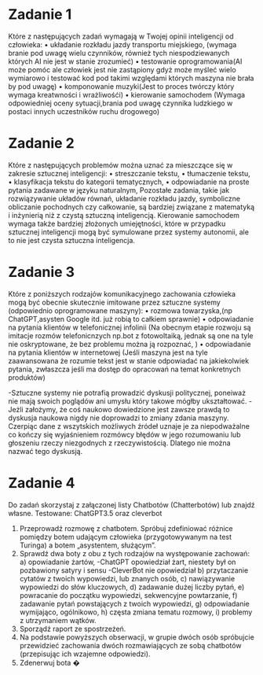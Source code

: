 # Zadanie 1
Które z następujących zadań wymagają w Twojej opinii inteligencji od człowieka:
• układanie rozkładu jazdy transportu miejskiego, (wymaga branie pod uwagę wielu czynników, również tych niespodziewanych których AI nie jest w stanie zrozumieć)
• testowanie oprogramowania(AI może pomóc ale człowiek jest nie zastąpiony gdyż może myśleć wielo wymiarowo i testować kod pod takimi względami których maszyna nie brała by pod uwagę)
• komponowanie muzyki(Jest to proces twórczy który wymaga kreatwności i wrażliwośći)
• kierowanie samochodem (Wymaga odpowiedniej oceny sytuacji,brania pod uwagę czynnika ludzkiego w postaci innych uczestników ruchu drogowego)
# Zadanie 2
Które z następujących problemów można uznać za mieszczące się w zakresie sztucznej
inteligencji:
• streszczanie tekstu,
• tłumaczenie tekstu,
• klasyfikacja tekstu do kategorii tematycznych,
• odpowiadanie na proste pytania zadawane w języku naturalnym,
Pozostałe zadania, takie jak rozwiązywanie układów równań, układanie rozkładu jazdy, symboliczne obliczanie pochodnych czy całkowanie, są bardziej związane z matematyką i inżynierią niż z czystą sztuczną inteligencją. Kierowanie samochodem wymaga także bardziej złożonych umiejętności, które w przypadku sztucznej inteligencji mogą być symulowane przez systemy autonomii, ale to nie jest czysta sztuczna inteligencja.
# Zadanie 3
Które z poniższych rodzajów komunikacyjnego zachowania człowieka mogą być
obecnie skutecznie imitowane przez sztuczne systemy (odpowiednio oprogramowane
maszyny):
• rozmowa towarzyska,(np ChatGPT,asysten Google itd. już robią to całkiem sprawnie)
• odpowiadanie na pytania klientów w telefonicznej infolinii (Na obecnym etapie rozwoju są imitacje rozmów telefonicnzych np.bot z fotowoltaiką, jednak są one na tyle nie oskryptowane, że bez problemu można ją rozpoznać, )
• odpowiadanie na pytania klientów w internetowej  (Jeśli maszyna jest na tyle zaawansowana że rozumie tekst jest w stanie odpowiadać na jakiekolwiek pytania, zwłaszcza jeśli ma dostęp do opracowań na temat konkretnych produktów)

-Sztuczne systemy nie potrafią prowadzić dyskusji politycznej, poneiważ nie mają swoich poglądów ani umysłu który takowe mógłby ukształtować.
-Jeżli założymy, że coś naukowo dowiedzione jest zawsze prawdą to dyskusja naukowa nigdy nie doprowadzi to zmiany zdania maszyny. Czerpiąc dane z wszytskich możliwych źródeł uznaje je za niepodważalne co kończy się wyjaśnieniem rozmówcy błędów w jego rozumowaniu lub głoszeniu rzeczy niezgodnych z rzeczywistością. Dlatego nie można nazwać tego dyskusją. 

# Zadanie 4
Do zadań skorzystaj z załączonej listy Chatbotów (Chatterbotów) lub znajdź własne.
Testowane: ChatGPT3.5 oraz cleverbot
1. Przeprowadź rozmowę z chatbotem. Spróbuj zdefiniować różnice pomiędzy
botem udającym człowieka (przygotowywanym na test Turinga) a botem
„asystentem, służącym”.
2. Sprawdź dwa boty z obu z tych rodzajów na występowanie zachowań:
a) opowiadanie żartów,
-ChatGPT opowiedział żart, niestety był on pozbawiony satyry i sensu
-CleverBot nie opowiedział
b) przytaczanie cytatów z twoich wypowiedzi, lub znanych osób,
c) nawiązywanie wypowiedzi do słów kluczowych,
d) zadawanie dużej liczby pytań,
e) powracanie do początku wypowiedzi, sekwencyjne powtarzanie,
f) zadawanie pytań powstających z twoich wypowiedzi,
g) odpowiadanie wymijająco, ogólnikowo,
h) częsta zmiana tematu rozmowy,
i) problemy z utrzymaniem wątków.
3. Sporządź raport ze spostrzeżeń.
4. Na podstawie powyższych obserwacji, w grupie dwóch osób spróbujcie przewidzieć zachowania dwóch rozmawiających ze sobą chatbotów (przepisując ich
wzajemne odpowiedzi).
5. Zdenerwuj bota �


